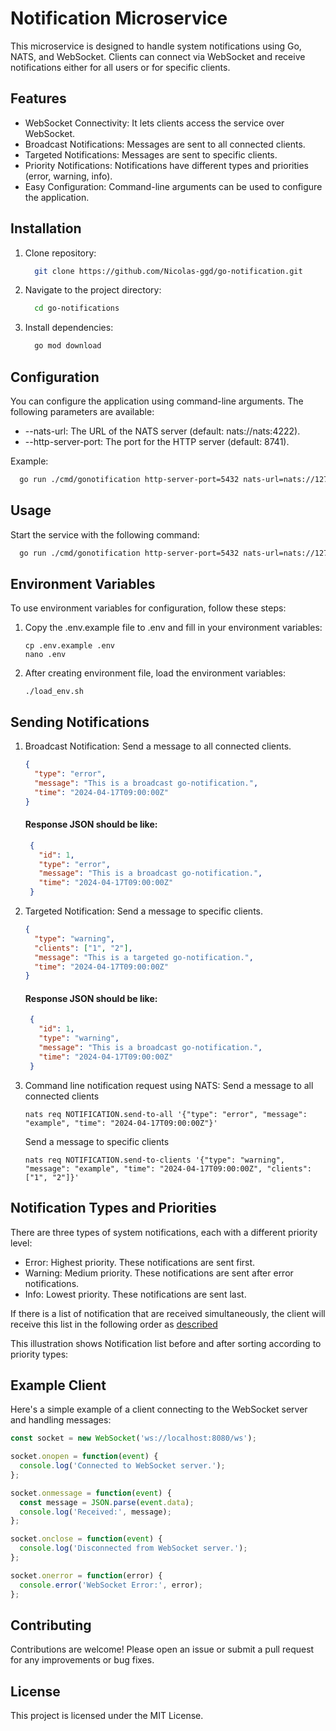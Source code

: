 # Notification Microservice
This microservice is designed to handle system notifications using Go, NATS, and WebSocket. Clients can connect via WebSocket and receive notifications either for all users or for specific clients.

## Features
- WebSocket Connectivity: It lets clients access the service over WebSocket.
- Broadcast Notifications: Messages are sent to all connected clients.
- Targeted Notifications: Messages are sent to specific clients.
- Priority Notifications: Notifications have different types and priorities (error, warning, info).
- Easy Configuration: Command-line arguments can be used to configure the application.

## Installation
1. Clone repository:

   ```bash
     git clone https://github.com/Nicolas-ggd/go-notification.git
   ```

2. Navigate to the project directory:
   ```bash
     cd go-notifications
   ```
   
3. Install dependencies:

   ```bash
     go mod download
   ```

## Configuration
You can configure the application using command-line arguments. The following parameters are available:
- --nats-url: The URL of the NATS server (default: nats://nats:4222).
- --http-server-port: The port for the HTTP server (default: 8741).

Example:
```bash
  go run ./cmd/gonotification http-server-port=5432 nats-url=nats://127.0.0.1:4222
```

## Usage
Start the service with the following command:
```bash
  go run ./cmd/gonotification http-server-port=5432 nats-url=nats://127.0.0.1:4222
```

## Environment Variables
To use environment variables for configuration, follow these steps:

1. Copy the .env.example file to .env and fill in your environment variables:

   ```shell
   cp .env.example .env
   nano .env
   ```

2. After creating environment file, load the environment variables:

   ```shell
   ./load_env.sh
   ```
   
## Sending Notifications
1. Broadcast Notification:
   Send a message to all connected clients.

   ```json
   {
     "type": "error",
     "message": "This is a broadcast go-notification.",
     "time": "2024-04-17T09:00:00Z"
   }
   ```
   
   #### Response JSON should be like:
   ```json
    {
      "id": 1,
      "type": "error",
      "message": "This is a broadcast go-notification.",
      "time": "2024-04-17T09:00:00Z"
    }
   ```

2. Targeted Notification:
   Send a message to specific clients.

   ```json
   {
     "type": "warning",
     "clients": ["1", "2"],
     "message": "This is a targeted go-notification.",
     "time": "2024-04-17T09:00:00Z"
   }
   ```

   #### Response JSON should be like:
      ```json
       {
         "id": 1,
         "type": "warning",
         "message": "This is a broadcast go-notification.",
         "time": "2024-04-17T09:00:00Z"
       }
      ```
   
3. Command line notification request using NATS:
   Send a message to all connected clients
   
   ```shell
   nats req NOTIFICATION.send-to-all '{"type": "error", "message": "example", "time": "2024-04-17T09:00:00Z"}'
   ```
   
   Send a message to specific clients

   ```shell
   nats req NOTIFICATION.send-to-clients '{"type": "warning", "message": "example", "time": "2024-04-17T09:00:00Z", "clients": ["1", "2"]}'
   ```

## Notification Types and Priorities
There are three types of system notifications, each with a different priority level:
- Error: Highest priority. These notifications are sent first.
- Warning: Medium priority. These notifications are sent after error notifications.
- Info: Lowest priority. These notifications are sent last.

If there is a list of notification that are received simultaneously, the client will receive this list in the following order as [described](#notification-types-and-priorities)

This illustration shows Notification list before and after sorting according to priority types:


## Example Client
Here's a simple example of a client connecting to the WebSocket server and handling messages:

```javascript
const socket = new WebSocket('ws://localhost:8080/ws');

socket.onopen = function(event) {
  console.log('Connected to WebSocket server.');
};

socket.onmessage = function(event) {
  const message = JSON.parse(event.data);
  console.log('Received:', message);
};

socket.onclose = function(event) {
  console.log('Disconnected from WebSocket server.');
};

socket.onerror = function(error) {
  console.error('WebSocket Error:', error);
};
```

## Contributing
Contributions are welcome! Please open an issue or submit a pull request for any improvements or bug fixes.

## License
This project is licensed under the MIT License.